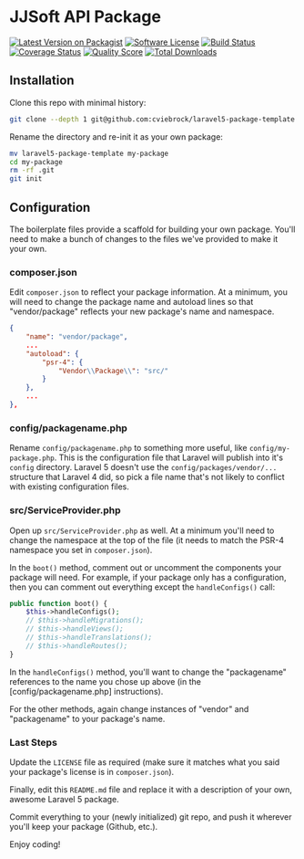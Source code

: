 # JJSoft API Package

[![Latest Version on Packagist][ico-version]][link-packagist]
[![Software License][ico-license]](LICENSE.md)
[![Build Status][ico-travis]][link-travis]
[![Coverage Status][ico-scrutinizer]][link-scrutinizer]
[![Quality Score][ico-code-quality]][link-code-quality]
[![Total Downloads][ico-downloads]][link-downloads]

## Installation

Clone this repo with minimal history:

```sh
git clone --depth 1 git@github.com:cviebrock/laravel5-package-template.git
```

Rename the directory and re-init it as your own package:

```sh
mv laravel5-package-template my-package
cd my-package
rm -rf .git
git init
```


## Configuration

The boilerplate files provide a scaffold for building your own package.  You'll need to make a bunch of changes to the files we've provided to make it your own.


### composer.json

Edit `composer.json` to reflect your package information.  At a minimum, you will need to change the package name and autoload lines so that "vendor/package" reflects your new package's name and namespace.

```json
{
    "name": "vendor/package",
    ...
    "autoload": {
        "psr-4": {
            "Vendor\\Package\\": "src/"
        }
    },
    ...
},
```


### config/packagename.php

Rename `config/packagename.php` to something more useful, like `config/my-package.php`.  This is the configuration file that Laravel will publish into it's `config` directory.  Laravel 5 doesn't use the `config/packages/vendor/...` structure that Laravel 4 did, so pick a file name that's not likely to conflict with existing configuration files.


### src/ServiceProvider.php

Open up `src/ServiceProvider.php` as well.  At a minimum you'll need to change the namespace at the top of the file (it needs to match the PSR-4 namespace you set in `composer.json`).

In the `boot()` method, comment out or uncomment the components your package will need.  For example, if your package only has a configuration, then you can comment out everything except the `handleConfigs()` call:

```php
public function boot() {
    $this->handleConfigs();
    // $this->handleMigrations();
    // $this->handleViews();
    // $this->handleTranslations();
    // $this->handleRoutes();
}
```

In the `handleConfigs()` method, you'll want to change the "packagename" references to the name you chose up above (in the [config/packagename.php] instructions).

For the other methods, again change instances of "vendor" and "packagename" to your package's name.


### Last Steps

Update the `LICENSE` file as required (make sure it matches what you said your package's license is in `composer.json`).

Finally, edit this `README.md` file and replace it with a description of your own, awesome Laravel 5 package.

Commit everything to your (newly initialized) git repo, and push it wherever you'll keep your package (Github, etc.).

Enjoy coding!

[ico-version]: https://img.shields.io/packagist/v/jjsoft-ar/jjsoft-api.svg?style=flat-square
[ico-license]: https://img.shields.io/badge/license-MIT-brightgreen.svg?style=flat-square
[ico-travis]: https://travis-ci.org/jjsoft-ar/jjsoft-api.svg?branch=1.0.1
[ico-scrutinizer]: https://codeclimate.com/github/jjsoft-ar/jjsoft-api/badges/coverage.svg
[ico-code-quality]: https://codeclimate.com/github/jjsoft-ar/jjsoft-api/badges/gpa.svg
[ico-downloads]: https://img.shields.io/packagist/dt/jjsoft-ar/jjsoft-api.svg?style=flat-square

[link-packagist]: https://packagist.org/packages/jjsoft-ar/jjsoft-api
[link-travis]: https://travis-ci.org/jjsoft-ar/jjsoft-api
[link-scrutinizer]: https://codeclimate.com/github/jjsoft-ar/jjsoft-api/coverage
[link-code-quality]: https://codeclimate.com/github/jjsoft-ar/jjsoft-api
[link-downloads]: https://packagist.org/packages/jjsoft-ar/jjsoft-api
[link-author]: https://github.com/aguaragazu
[link-issues]: https://github.com/jjsoft-ar/jjsoft-api/issues